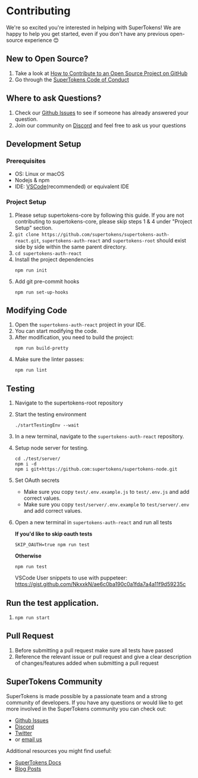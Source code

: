 # Contributing

We're so excited you're interested in helping with SuperTokens! We are happy to help you get started, even if you don't have any previous open-source experience :blush:

## New to Open Source?

1. Take a look at [How to Contribute to an Open Source Project on GitHub](https://egghead.io/courses/how-to-contribute-to-an-open-source-project-on-github)
2. Go through the [SuperTokens Code of Conduct](https://github.com/supertokens/supertokens-auth-react/blob/master/CODE_OF_CONDUCT.md)

## Where to ask Questions?

1. Check our [Github Issues](https://github.com/supertokens/supertokens-auth-react/issues) to see if someone has already answered your question.
2. Join our community on [Discord](https://supertokens.io/discord) and feel free to ask us your questions

## Development Setup

### Prerequisites

-   OS: Linux or macOS
-   Nodejs & npm
-   IDE: [VSCode](https://code.visualstudio.com/download)(recommended) or equivalent IDE

### Project Setup

1. Please setup supertokens-core by following this guide. If you are not contributing to supertokens-core, please skip steps 1 & 4 under "Project Setup" section.
2. `git clone https://github.com/supertokens/supertokens-auth-react.git`, `supertokens-auth-react` and `supertokens-root` should exist side by side within the same parent directory.
3. `cd supertokens-auth-react`
4. Install the project dependencies
    ```
    npm run init
    ```
5. Add git pre-commit hooks
    ```
    npm run set-up-hooks
    ```

## Modifying Code

1. Open the `supertokens-auth-react` project in your IDE.
2. You can start modifying the code.
3. After modification, you need to build the project:
    ```
    npm run build-pretty
    ```
4. Make sure the linter passes:
    ```
    npm run lint
    ```

## Testing

1. Navigate to the supertokens-root repository
2. Start the testing environment

    ```
    ./startTestingEnv --wait
    ```

3. In a new terminal, navigate to the `supertokens-auth-react` repository.

4. Setup node server for testing.

    ```
    cd ./test/server/
    npm i -d
    npm i git+https://github.com:supertokens/supertokens-node.git
    ```

5. Set OAuth secrets

    - Make sure you copy `test/.env.example.js` to `test/.env.js` and add correct values.
    - Make sure you copy `test/server/.env.example` to `test/server/.env` and add correct values.

6. Open a new terminal in `supertokens-auth-react` and run all tests

    **If you'd like to skip oauth tests**

    ```
    SKIP_OAUTH=true npm run test
    ```

    **Otherwise**

    ```
    npm run test
    ```

    VSCode User snippets to use with puppeteer: https://gist.github.com/NkxxkN/ae6c0ba190c0a1fda7a4a11f9d59235c

## Run the test application.

1. `npm run start`

## Pull Request

1. Before submitting a pull request make sure all tests have passed
2. Reference the relevant issue or pull request and give a clear description of changes/features added when submitting a pull request

## SuperTokens Community

SuperTokens is made possible by a passionate team and a strong community of developers. If you have any questions or would like to get more involved in the SuperTokens community you can check out:

-   [Github Issues](https://github.com/supertokens/supertokens-auth-react/issues)
-   [Discord](https://supertokens.io/discord)
-   [Twitter](https://twitter.com/supertokensio)
-   or [email us](mailto:team@supertokens.io)

Additional resources you might find useful:

-   [SuperTokens Docs](https://supertokens.io/docs/community/getting-started/installation)
-   [Blog Posts](https://supertokens.io/blog/)

